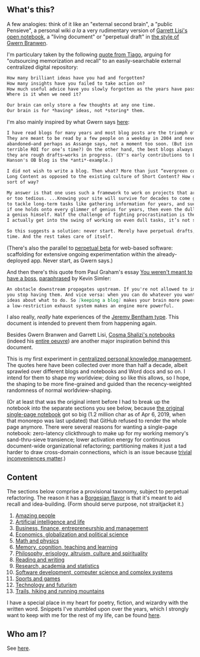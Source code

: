## What's this?

A few analogies: think of it like an "external second brain", a "public Pensieve", a personal wiki *a la* a very rudimentary version of [Garrett Lisi's open notebook](http://deferentialgeometry.org/), a "living document" or "perpetual draft" in [the style of Gwern Branwen](https://www.gwern.net/About#long-content). 

I'm particulary taken by the following [quote from Tiago](https://praxis.fortelabs.co/basboverview/), arguing for "outsourcing memorization and recall" to an easily-searchable external centralized digital repository:

```markdown
How many brilliant ideas have you had and forgotten? 
How many insights have you failed to take action on? 
How much useful advice have you slowly forgotten as the years have passed?
Where is it when we need it? 

Our brain can only store a few thoughts at any one time. 
Our brain is for *having* ideas, not *storing* them.
```

I'm also mainly inspired by what Gwern says [here](https://www.gwern.net/About#long-content):

```markdown
I have read blogs for many years and most blog posts are the triumph of the hare over the tortoise.
They are meant to be read by a few people on a weekday in 2004 and never again, and are quickly
abandoned—and perhaps as Assange says, not a moment too soon. (But isn’t that sad? Isn’t it a 
terrible ROI for one’s time?) On the other hand, the best blogs always seem to be building something:
they are rough drafts—works in progress. (EY's early contributions to LW is an example; Robin 
Hanson's OB blog is the *anti*-example.) 

I did not wish to write a blog. Then what? More than just “evergreen content”, what would constitute 
Long Content as opposed to the existing culture of Short Content? How does one live in a Long Now 
sort of way?

My answer is that one uses such a framework to work on projects that are too big to work on normally
or too tedious. ...Knowing your site will survive for decades to come gives you the mental wherewithal
to tackle long-term tasks like gathering information for years, and such persistence can be useful --
if one holds onto every glimmer of genius for years, then even the dullest person may look a bit like
a genius himself. Half the challenge of fighting procrastination is the pain of starting—I find when 
I actually get into the swing of working on even dull tasks, it’s not so bad. 

So this suggests a solution: never start. Merely have perpetual drafts, which one tweaks from time to
time. And the rest takes care of itself.
```

(There's also the parallel to [perpetual beta](https://breakingsmart.com/en/season-1/running-code-and-perpetual-beta/) for web-based software: scaffolding for extensive ongoing experimentation within the already-deployed app. Never start, as Gwern says.)

And then there's this quote from Paul Graham's essay [You weren't meant to have a boss](http://www.paulgraham.com/boss.html), [paraphrased](https://meltingasphalt.com/about/) by Kevin Simler:

```markdown
An obstacle downstream propagates upstream. If you're not allowed to implement new ideas, 
you stop having them. And vice versa: when you can do whatever you want, you have more 
ideas about what to do. So [keeping a blog] makes your brain more powerful in the same way
a low-restriction exhaust system makes an engine more powerful.
```

I also really, *really* hate experiences of the [Jeremy Bentham type](https://github.com/monastri/monastri.github.io/blob/master/notes-amazing-people.md#Jeremy-bentham). This document is intended to prevent them from happening again.

Besides Gwern Branwen and Garrett Lisi, [Cosma Shalizi's notebooks](http://bactra.org/notebooks/) (indeed his [entire oeuvre](http://bactra.org/)) are another major inspiration behind this document. 

This is my first experiment in [centralized personal knowledge management](https://github.com/monastri/monastri.github.io/blob/master/notes-memory-cognition-teaching-learning.md#Personal-knowledge-management). The quotes here have been collected over more than half a decade, albeit sprawled over different blogs and notebooks and Word docs and so on. I intend for them to shape my worldview; doing so like this allows, so I hope, the shaping to be more fine-grained and guided than the recency-weighted randomness of normal worldview-shaping. 

(Or at least that was the original intent before I had to break up the notebook into the separate sections you see below, because [the original single-page notebook](https://github.com/monastri/monastri.github.io/blob/master/quotes.md) got so big (1.2 million char as of Apr 6, 2019, when that monorepo was last updated) that GitHub refused to render the whole page anymore. There were several reasons for wanting a single-page notebook: zero-latency clickthrough to make up for my working memory's sand-thru-sieve transience; lower activation energy for continuous document-wide organizational refactoring; partitioning makes it just a tad harder to draw cross-domain connections, which is an issue because [trivial inconveniences matter](https://www.lesswrong.com/posts/reitXJgJXFzKpdKyd/beware-trivial-inconveniences).)

## Content

The sections below comprise a provisional taxonomy, subject to perpetual refactoring. The reason it has a [Borgesian flavor](https://github.com/monastri/monastri.github.io/blob/master/poetry.md#the-celestial-emporium-of-benevolent-knowledge) is that it's meant to aid recall and idea-building. (Form should serve purpose, not straitjacket it.) 

1. [Amazing people](https://github.com/monastri/monastri.github.io/edit/master/notes-amazing-people.md)
2. [Artificial intelligence and life](https://github.com/monastri/monastri.github.io/blob/master/notes-artificial-intelligence-life.md)
3. [Business, finance, entrepreneurship and management](https://github.com/monastri/monastri.github.io/blob/master/notes-business-finance-entrepreneurship-management.md)
4. [Economics, globalization and political science](https://github.com/monastri/monastri.github.io/blob/master/notes-economics-political-science-globalization.md)
5. [Math and physics](https://github.com/monastri/monastri.github.io/blob/master/notes-math-physics.md)
6. [Memory, cognition, teaching and learning](https://github.com/monastri/monastri.github.io/blob/master/notes-memory-cognition-teaching-learning.md)
7. [Philosophy, erisology, altruism, culture and spirituality](https://github.com/monastri/monastri.github.io/blob/master/notes-philosophy-erisology-altruism-culture-spirituality.md)
8. [Reading and writing](https://github.com/monastri/monastri.github.io/blob/master/notes-reading-writing.md)
9. [Research, academia and statistics](https://github.com/monastri/monastri.github.io/blob/master/notes-research-academia-statistics.md)
10. [Software development, computer science and complex systems](https://github.com/monastri/monastri.github.io/blob/master/notes-software-development-computer-science-complex-systems.md)
11. [Sports and games](https://github.com/monastri/monastri.github.io/blob/master/notes-sports-games.md)
12. [Technology and futurism](https://github.com/monastri/monastri.github.io/blob/master/notes-technology-futurism.md)
13. [Trails, hiking and running mountains](https://github.com/monastri/monastri.github.io/blob/master/notes-trails-hiking-running-mountains.md)

I have a special place in my heart for poetry, fiction, and wizardry with the written word. Snippets I've stumbled upon over the years, which I strongly want to keep with me for the rest of my life, can be found [here](https://github.com/monastri/monastri.github.io/blob/master/poetry.md).

## Who am I? 

See [here](https://listsofnotes.quora.com/About-me-1).

